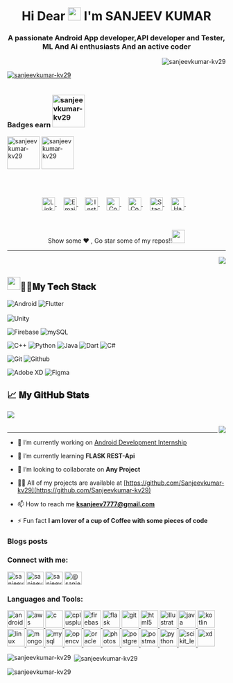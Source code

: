 <h1 align="center">Hi Dear <img src="https://webstockreview.net/images/hello-clipart-hii-1.gif" width="30px"> I'm SANJEEV KUMAR</h1>
<h3 align="center">A passionate Android App developer,API developer and Tester, ML And Ai enthusiasts And an active coder</h3>
<p align="right"> <img src="https://komarev.com/ghpvc/?username=sanjeevkumar-kv29&label=Profile%20views&color=0e75b6&style=flat" alt="sanjeevkumar-kv29" /> </p>



<p align="left"> <a href="https://github.com/ryo-ma/github-profile-trophy"><img src="https://github-profile-trophy.vercel.app/?username=sanjeevkumar-kv29" alt="sanjeevkumar-kv29" /></a> </p>

<p align="left"> <a href="https://twitter.com/" target="blank"><img src="https://img.shields.io/twitter/follow/?logo=twitter&style=for-the-badge" alt="" /></a> </p>


<h3 align="left">Badges earn   <img src="https://media.tenor.com/images/72498be73fffc7eb902b97d0e64487f7/tenor.gif" alt="sanjeevkumar-kv29" width="75" height"75" /></h3>

<p align="left"> <a href="https://dev.to/sanjeevkumar"><img src="https://res.cloudinary.com/practicaldev/image/fetch/s--qGA1czZ9--/c_limit,f_auto,fl_progressive,q_80,w_250/https://dev-to-uploads.s3.amazonaws.com/uploads/badge/badge_image/80/hacktoberfest2020-badge_2.png" alt="sanjeevkumar-kv29" width="75" height"75" /></a> <a href="https://dev.to/sanjeevkumar"><img src="https://juststickers.in/wp-content/uploads/2017/04/dev-badge.png" alt="sanjeevkumar-kv29" width="75" height"75" /></a></p>


<br><br>  

<div align="center">
<a href="https://www.linkedin.com/in/sanjeev-kumarkv29/">
  <img align="center" alt="LinkdeIN" width="30px" src="https://cdn.jsdelivr.net/npm/simple-icons@v3/icons/linkedin.svg" />
</a>&nbsp;&nbsp;&nbsp;

<a href="mailto:sanjeevkumar.kv29@gmail.com">
  <img align="center" alt="Email" width="30px" src="https://cdn.jsdelivr.net/npm/simple-icons@3.11.0/icons/gmail.svg" />
</a>&nbsp;&nbsp;&nbsp;

<a href="https://www.instagram.com/its_sanj_yrr/">
  <img align="center" alt="Instagram" width="30px" src="https://cdn.jsdelivr.net/npm/simple-icons@v3/icons/instagram.svg" />
</a>&nbsp;&nbsp;&nbsp;

<a href="https://www.codechef.com/users/divine_coder">
  <img align="center" alt="Codechef" width="30px" src="https://cdn.jsdelivr.net/npm/simple-icons@v3/icons/codechef.svg" />
</a>&nbsp;&nbsp;&nbsp;

<a href="https://auth.geeksforgeeks.org/user/sanjeevkumar2904/practice/">
  <img align="center" alt="Codechef" width="30px" src="https://cdn.jsdelivr.net/npm/simple-icons@3.12.1/icons/geeksforgeeks.svg" />
</a>&nbsp;&nbsp;&nbsp;

<a href="https://stackoverflow.com/users/14890738/sanjeev-kumar">
  <img align="center" alt="Stackoverflow" width="30px" src="https://cdn.jsdelivr.net/npm/simple-icons@3.11.0/icons/stackoverflow.svg" />
</a>&nbsp;&nbsp;&nbsp;

<a href="https://www.hackerrank.com/sanjeev_JEC">
  <img align="center" alt="Hackerrank" width="30px" src="https://cdn.jsdelivr.net/npm/simple-icons@v3/icons/hackerrank.svg" />
</a>&nbsp;&nbsp;&nbsp;
</div>

&nbsp;&nbsp;&nbsp;
<div align="center">Show some ❤️ , Go star some of my repos!!<img src="https://emojis.slackmojis.com/emojis/images/1593555389/9579/blob_excited.gif?1593555389" width="30px"></div>





--------------------------------------------------------------------------------------------------------------------------------------------------------------------------------------

<img align="right" src="https://media2.giphy.com/media/LmNwrBhejkK9EFP504/giphy.gif"/>
<br>  

## <img src="https://emojis.slackmojis.com/emojis/images/1586280906/8541/computercat.gif?1586280906" width="30px">🐱‍💻𝐌𝐲 𝐓𝐞𝐜𝐡 𝐒𝐭𝐚𝐜𝐤



![Android](https://img.shields.io/badge/-Android-green?style=for-the-badge&logo=Android&logoColor=ffffff)
![Flutter](https://img.shields.io/badge/-Flutter-blue?style=for-the-badge&logo=Flutter&logoColor=ffffff)
<br>
<br>
![Unity](https://img.shields.io/badge/-Unity-grey?style=for-the-badge&logo=Unity&logoColor=ffffff)


![Firebase](https://img.shields.io/badge/-Firebase-yellow?style=for-the-badge&logo=Firebase&logoColor=ffffff)
![mySQL](https://img.shields.io/badge/-mySQL-black?style=for-the-badge&logo=mySQL&logoColor=ffffff)

![C++](https://img.shields.io/badge/-C%2B%2B-blue?style=for-the-badge&logo=C%2B%2B&logoColor=ffffff)
![Python](https://img.shields.io/badge/-Python-grey?style=for-the-badge&logo=Python&logoColor=ffffff)
![Java](https://img.shields.io/badge/-Java-yellow?style=for-the-badge&logo=Java&logoColor=000000)
![Dart](https://img.shields.io/badge/-Dart-cyan?style=for-the-badge&logo=Dart&logoColor=000000)
![C#](https://img.shields.io/badge/-C%23-blueviolet?style=for-the-badge&logo=C%20Sharp&logoColor=ffffff)


![Git](https://img.shields.io/badge/-Git-grey?style=for-the-badge&logo=Git&logoColor=ffffff)
![Github](https://img.shields.io/badge/-Github-grey?style=for-the-badge&logo=Github&logoColor=ffffff)

![Adobe XD](http://img.shields.io/badge/-Adobe%20XD-blueviolet?style=for-the-badge&logo=Adobe%20XD&logoColor=ffffff)
![Figma](https://img.shields.io/badge/-Figma-orange?style=for-the-badge&logo=Figma&logoColor=ffffff)

## 📈 𝐌𝐲 𝐆𝐢𝐭𝐇𝐮𝐛 𝐒𝐭𝐚𝐭𝐬
<a href="https://github-readme-stats.vercel.app/api/top-langs/?username=riturajjain2000&title_color=ffffff&text_color=c9cacc&icon_color=2bbc8a&bg_color=1d1f21">
  <img align="left" src="https://github-readme-stats.vercel.app/api/top-langs/?username=riturajjain2000&show_icons=true&theme=onedark" />
</a>
<br>
<br>  
<a href="https://github-readme-stats.vercel.app/api?username=riturajjain2000&show_icons=true&theme=onedark">
  <img align="right" src="https://github-readme-stats.vercel.app/api?username=riturajjain2000&show_icons=true&theme=onedark" />
</a>

-----------------------------------------------------------------------------------------------------------------------------------------------------------------------------------

- 🔭 I’m currently working on [Android Development Internship](https://github.com/Sanjeevkumar-kv29/VD)

- 🌱 I’m currently learning **FLASK REST-Api**

- 👯 I’m looking to collaborate on **Any Project**

- 👨‍💻 All of my projects are available at [https://github.com/Sanjeevkumar-kv29](https://github.com/Sanjeevkumar-kv29)

- 📫 How to reach me **ksanjeev7777@gmail.com**

- ⚡ Fun fact **I am lover of a cup of Coffee with some pieces of code**

### Blogs posts
<!-- BLOG-POST-LIST:START -->
<!-- BLOG-POST-LIST:END -->

<h3 align="left">Connect with me:</h3>
<p align="left">
<a href="https://dev.to/sanjeevkumar" target="blank"><img align="center" src="https://cdn.jsdelivr.net/npm/simple-icons@3.0.1/icons/dev-dot-to.svg" alt="sanjeevkumar" height="30" width="40" /></a>
<a href="https://linkedin.com/in/sanjeev-kumarkv29" target="blank"><img align="center" src="https://cdn.jsdelivr.net/npm/simple-icons@3.0.1/icons/linkedin.svg" alt="sanjeev-kumarkv29" height="30" width="40" /></a>
<a href="https://fb.com/sanjeevkumar1234" target="blank"><img align="center" src="https://cdn.jsdelivr.net/npm/simple-icons@3.0.1/icons/facebook.svg" alt="sanjeevkumar1234" height="30" width="40" /></a>
<a href="https://www.hackerrank.com/@sanjeev_jec" target="blank"><img align="center" src="https://cdn.jsdelivr.net/npm/simple-icons@3.0.1/icons/hackerrank.svg" alt="@sanjeev_jec" height="30" width="40" /></a>
</p>

<h3 align="left">Languages and Tools:</h3>
<p align="left"> <a href="https://developer.android.com" target="_blank"> <img src="https://devicons.github.io/devicon/devicon.git/icons/android/android-original-wordmark.svg" alt="android" width="40" height="40"/> </a> <a href="https://aws.amazon.com" target="_blank"> <img src="https://devicons.github.io/devicon/devicon.git/icons/amazonwebservices/amazonwebservices-original-wordmark.svg" alt="aws" width="40" height="40"/> </a> <a href="https://www.cprogramming.com/" target="_blank"> <img src="https://devicons.github.io/devicon/devicon.git/icons/c/c-original.svg" alt="c" width="40" height="40"/> </a> <a href="https://www.w3schools.com/cpp/" target="_blank"> <img src="https://devicons.github.io/devicon/devicon.git/icons/cplusplus/cplusplus-original.svg" alt="cplusplus" width="40" height="40"/> </a> <a href="https://firebase.google.com/" target="_blank"> <img src="https://www.vectorlogo.zone/logos/firebase/firebase-icon.svg" alt="firebase" width="40" height="40"/> </a> <a href="https://flask.palletsprojects.com/" target="_blank"> <img src="https://www.vectorlogo.zone/logos/pocoo_flask/pocoo_flask-icon.svg" alt="flask" width="40" height="40"/> </a> <a href="https://git-scm.com/" target="_blank"> <img src="https://www.vectorlogo.zone/logos/git-scm/git-scm-icon.svg" alt="git" width="40" height="40"/> </a> <a href="https://www.w3.org/html/" target="_blank"> <img src="https://devicons.github.io/devicon/devicon.git/icons/html5/html5-original-wordmark.svg" alt="html5" width="40" height="40"/> </a> <a href="https://www.adobe.com/in/products/illustrator.html" target="_blank"> <img src="https://www.vectorlogo.zone/logos/adobe_illustrator/adobe_illustrator-icon.svg" alt="illustrator" width="40" height="40"/> </a> <a href="https://www.java.com" target="_blank"> <img src="https://devicons.github.io/devicon/devicon.git/icons/java/java-original-wordmark.svg" alt="java" width="40" height="40"/> </a> <a href="https://kotlinlang.org" target="_blank"> <img src="https://www.vectorlogo.zone/logos/kotlinlang/kotlinlang-icon.svg" alt="kotlin" width="40" height="40"/> </a> <a href="https://www.linux.org/" target="_blank"> <img src="https://devicons.github.io/devicon/devicon.git/icons/linux/linux-original.svg" alt="linux" width="40" height="40"/> </a> <a href="https://www.mongodb.com/" target="_blank"> <img src="https://devicons.github.io/devicon/devicon.git/icons/mongodb/mongodb-original-wordmark.svg" alt="mongodb" width="40" height="40"/> </a> <a href="https://www.mysql.com/" target="_blank"> <img src="https://devicons.github.io/devicon/devicon.git/icons/mysql/mysql-original-wordmark.svg" alt="mysql" width="40" height="40"/> </a> <a href="https://opencv.org/" target="_blank"> <img src="https://www.vectorlogo.zone/logos/opencv/opencv-icon.svg" alt="opencv" width="40" height="40"/> </a> <a href="https://www.oracle.com/" target="_blank"> <img src="https://devicons.github.io/devicon/devicon.git/icons/oracle/oracle-original.svg" alt="oracle" width="40" height="40"/> </a> <a href="https://www.photoshop.com/en" target="_blank"> <img src="https://devicons.github.io/devicon/devicon.git/icons/photoshop/photoshop-plain.svg" alt="photoshop" width="40" height="40"/> </a> <a href="https://www.postgresql.org" target="_blank"> <img src="https://devicons.github.io/devicon/devicon.git/icons/postgresql/postgresql-original-wordmark.svg" alt="postgresql" width="40" height="40"/> </a> <a href="https://postman.com" target="_blank"> <img src="https://www.vectorlogo.zone/logos/getpostman/getpostman-icon.svg" alt="postman" width="40" height="40"/> </a> <a href="https://www.python.org" target="_blank"> <img src="https://devicons.github.io/devicon/devicon.git/icons/python/python-original.svg" alt="python" width="40" height="40"/> </a> <a href="https://scikit-learn.org/" target="_blank"> <img src="https://upload.wikimedia.org/wikipedia/commons/0/05/Scikit_learn_logo_small.svg" alt="scikit_learn" width="40" height="40"/> </a> <a href="https://www.adobe.com/products/xd.html" target="_blank"> <img src="https://cdn.worldvectorlogo.com/logos/adobe-xd.svg" alt="xd" width="40" height="40"/> </a> </p>

<p><img align="left" src="https://github-readme-stats.vercel.app/api/top-langs?username=sanjeevkumar-kv29&show_icons=true&locale=en&layout=compact" alt="sanjeevkumar-kv29" /></p>

<p>&nbsp;<img align="center" src="https://github-readme-stats.vercel.app/api?username=sanjeevkumar-kv29&show_icons=true&locale=en" alt="sanjeevkumar-kv29" /></p>

<p><img align="center" src="https://github-readme-streak-stats.herokuapp.com/?user=sanjeevkumar-kv29&" alt="sanjeevkumar-kv29" /></p>
